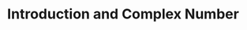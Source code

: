 ---
sidebar_label: 'Introduction and Complex Number'
sidebar_position: 0
title: Introduction and Complex Number
# sidebar_class_name: hidden
---